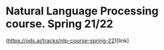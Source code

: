 # Natural Language Processing course. Spring 21/22
(https://ods.ai/tracks/nlp-course-spring-22)[link]
